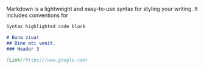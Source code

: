 
Markdown is a lightweight and easy-to-use syntax for styling your writing. It includes conventions for

```markdown
Syntax highlighted code block

# Buna ziua!
## Bine ati venit.
### Header 3

[Link](https://www.google.com) 
